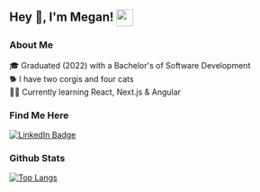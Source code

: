 ## Hey 👋, I'm Megan! <img src="https://github.com/mriffey1/mriffey1/assets/88506324/b465e3c2-55de-48ce-89f8-c5d8b077820d" width="30px" alt="" align="center">

### About Me
🎓 Graduated (2022) with a Bachelor's of Software Development</br>
:dog2: I have two corgis and four cats</br>
:woman_technologist: Currently learning React, Next.js & Angular

### Find Me Here
<div id="header">
 <div id="badges">
  <a href="https://www.linkedin.com/in/mriffey/">
    <img src="https://img.shields.io/badge/LinkedIn-blue?style=flat-square&logo=linkedin&logoColor=white" alt="LinkedIn Badge"/>
  </a>
<!--     <a href="https:megan.codes">
    <img src="https://img.shields.io/badge/Website-black?style=flat-square&logoColor=white" alt="Website Badge"/>
  </a> -->
</div>
</div>

### Github Stats




[![Top Langs](https://github-readme-stats-chi2-navy.vercel.app/api/top-langs/?username=mriffey1&layout=compact)](https://github.com/anuraghazra/github-readme-stats)

<!--
**mriffey1/mriffey1** is a ✨ _special_ ✨ repository because its `README.md` (this file) appears on your GitHub profile.

Here are some ideas to get you started:

- 🔭 I’m currently working on ...
- 🌱 I’m currently learning ...
- 👯 I’m looking to collaborate on ...
- 🤔 I’m looking for help with ...
- 💬 Ask me about ...
- 📫 How to reach me: ...
- 😄 Pronouns: ...
- ⚡ Fun fact: ...
-->
